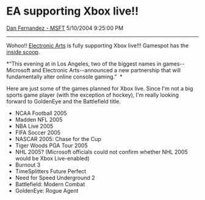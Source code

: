 <div id="page">

# EA supporting Xbox live\!\!

[Dan Fernandez -
MSFT](https://social.msdn.microsoft.com/profile/Dan%20Fernandez%20-%20MSFT)
5/10/2004 9:25:00 PM

-----

<div id="content">

Wohoo\!\! [Electronic Arts](http://www.ea.com) is fully supporting Xbox
live\!\!\! Gamespot has the [inside
scoop](http://www.gamespot.com/xbox/action/jamesbond007goldeneye2/news_6096976.html).

*“This evening at in Los Angeles, two of the biggest names in
games--Microsoft and Electronic Arts--announced a new partnership that
will fundamentally alter online console gaming.”  *

Here are just some of the games planned for Xbox live. Since I'm not a
big sports game player (with the exception of hockey), I'm really
looking forward to GoldenEye and the Battlefield title.

  - NCAA Football 2005
  - Madden NFL 2005
  - NBA Live 2005
  - FIFA Soccer 2005
  - NASCAR 2005: Chase for the Cup
  - Tiger Woods PGA Tour 2005
  - NHL 2005? (Microsoft officials could not confirm whether NHL 2005
    would be Xbox Live-enabled)
  - Burnout 3
  - TimeSplitters Future Perfect
  - Need for Speed Underground 2
  - Battlefield: Modern Combat
  - GoldenEye: Rogue Agent

</div>

</div>

